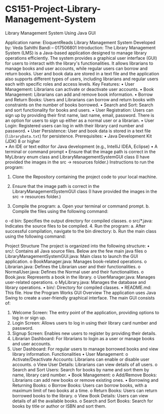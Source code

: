 # CS151-Project-Library-Management-System
Library Management System Using Java GUI

Application name: EloquentReads Library Management System
Developed by: Veda Sahithi Bandi – 017506801
Introduction:
The Library Management System (LMS) is a Java-based application designed to manage library operations efficiently. The system provides a graphical user interface (GUI) for users to interact with the library's functionalities. It allows librarians to manage books and user accounts, while regular users can borrow and return books. User and book data are stored in a text file and the application also supports different types of users, including librarians and regular users each with specific roles and access levels.
Key Features:
•	User Management: Librarians can activate or deactivate user accounts.
•	Book Management: Librarians can add and remove book information.
•	Borrow and Return Books: Users and Librarians can borrow and return books with constraints on the number of books borrowed.
•	Search and Sort: Search and sort functionality for books and users.
•	User Registration: Users can sign up by providing their first name, last name, email, password. There is an option for users to sign up either as a normal user or a librarian.
•	User Login: Registered users can log in with their library card number and password. 
•	User Persistence: User and book data is stored in a text file (`libraryData.txt`) for persistence.
Prerequisites: 
•	Java Development Kit (JDK) 8 or higher  
•	An IDE or text editor for Java development (e.g., IntelliJ IDEA, Eclipse) 
•	A terminal or command prompt
•	Ensure that the image path is correct in the MyLibrary enum class and LibraryManagementSystemGUI class (I have provided the images in the src → resources folder.)
Instructions to run the program:
1.	Clone the Repository containing the project code to your local machine.

 

2.	Ensure that the image path is correct in the LibraryManagementSystemGUI class (I have provided the images in the src → resources folder.)
3.	Compile the program:
a.	Open your terminal or command prompt.
b.	Compile the files using the following command:
 
o	-d bin: Specifies the output directory for compiled classes.
o	src/*.java: Indicates the source files to be compiled.
4.	Run the program:
a.	After successful compilation, navigate to the bin directory:
b.	Run the main class using the following command:
 
Project Structure
The project is organized into the following structure:
•	src/: Contains all Java source files. Below are the few main java files
o	LibraryManagementSystemGUI.java: Main class to launch the GUI application.
o	BookManager.java: Manages book-related operations.
o	Librarian.java: Defines the Librarian user and their functionalities.
o	NormalUser.java: Defines the Normal user and their functionalities.
o	Book.java: Represents a book in the library.
o	UserManager.java: Manages user-related operations.
o	MyLibrary.java: Manages the database and library operations.
•	bin/: Directory for compiled classes.
•	README.md: This file.
How the Program Works
GUI Overview
The application uses Java Swing to create a user-friendly graphical interface. The main GUI consists of:
1.	Welcome Screen: The entry point of the application, providing options to log in or sign up.
2.	Login Screen: Allows users to log in using their library card number and password.
3.	Signup Screen: Enables new users to register by providing their details.
4.	Librarian Dashboard: For librarians to login as a user or manage books and user accounts.
5.	User Dashboard: For regular users to manage borrowed books and view library information.
Functionalities
•	User Management:
o	Activate/Deactivate Accounts: Librarians can enable or disable user accounts.
o	View User Details: Librarians can view details of all users.
o	Search and Sort Users: Search for books by name and sort them by name, library card number.
•	Book Management:
o	Add/Remove Books: Librarians can add new books or remove existing ones.
•	Borrowing and Returning Books:
o	Borrow Books: Users can borrow books, with a maximum limit of two books at a time.
o	Return Books: Users can return borrowed books to the library.
o	View Book Details: Users can view details of all the available books.
o	Search and Sort Books: Search for books by title or author or ISBN and sort them.



